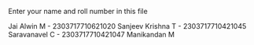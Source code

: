 Enter your name and roll number in this file

Jai Alwin M  - 2303717710621020
Sanjeev Krishna T - 2303717710421045
Saravanavel C - 2303717710421047
Manikandan M

